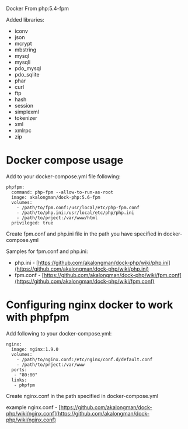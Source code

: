 Docker From php:5.4-fpm

Added libraries:

 * iconv
 * json
 * mcrypt
 * mbstring
 * mysql
 * mysqli
 * pdo_mysql
 * pdo_sqlite
 * phar
 * curl
 * ftp
 * hash
 * session
 * simplexml
 * tokenizer
 * xml
 * xmlrpc
 * zip

# Docker compose usage

Add to your docker-compose.yml file following:

```
phpfpm:
  command: php-fpm --allow-to-run-as-root
  image: akalongman/dock-php:5.6-fpm
  volumes:
    - /path/to/fpm.conf:/usr/local/etc/php-fpm.conf
    - /path/to/php.ini:/usr/local/etc/php/php.ini
    - /path/to/prject:/var/www/html
  privileged: true
```

Create fpm.conf and php.ini file in the path you have specified in docker-compose.yml

Samples for fpm.conf and php.ini:

 * php.ini - [https://github.com/akalongman/dock-php/wiki/php.ini](https://github.com/akalongman/dock-php/wiki/php.ini)
 * fpm.conf - [https://github.com/akalongman/dock-php/wiki/fpm.conf](https://github.com/akalongman/dock-php/wiki/fpm.conf)

# Configuring nginx docker to work with phpfpm

Add following to your docker-compose.yml:

```
nginx:
  image: nginx:1.9.0
  volumes:
    - /path/to/nginx.conf:/etc/nginx/conf.d/default.conf
    - /path/to/prject:/var/www
  ports:
   - "80:80"
  links:
   - phpfpm
```

Create nginx.conf in the path specified in docker-compose.yml

example nginx.conf - [https://github.com/akalongman/dock-php/wiki/nginx.conf](https://github.com/akalongman/dock-php/wiki/nginx.conf)
